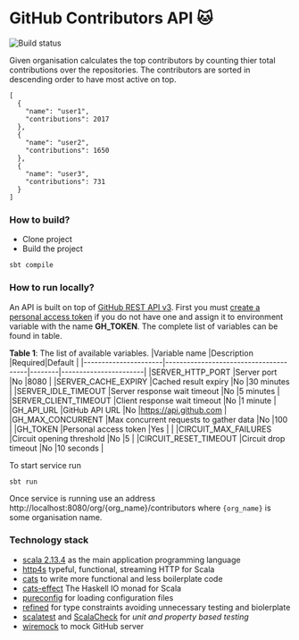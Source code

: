 # GitHub Contributors API 🐱

![Build status](https://github.com/aneksamun/github-contributors-api/actions/workflows/scala.yml/badge.svg)

Given organisation calculates the top contributors by counting thier total contributions over the repositories. The contributors are sorted in descending order to have most active on top.

```
[
  {
    "name": "user1",
    "contributions": 2017
  },
  {
    "name": "user2",
    "contributions": 1650
  },
  {
    "name": "user3",
    "contributions": 731
  }
]
```

### How to build?

- Clone project
- Build the project
```
sbt compile
```
### How to run locally?
An API is built on top of [GitHub REST API v3](https://developer.github.com/v3/). First you must [create a personal access token](https://docs.github.com/en/github/authenticating-to-github/creating-a-personal-access-token) if you do not have one and assign it to environment variable with the name **GH_TOKEN**. The complete list of variables can be found in table.   

**Table 1**: The list of available variables.
|Variable name         |Description                            |Required|Default                |
|----------------------|---------------------------------------|--------|-----------------------|
|SERVER_HTTP_PORT      |Server port                            |No      |8080                   |
|SERVER_CACHE_EXPIRY   |Cached result expiry                   |No      |30 minutes             |
|SERVER_IDLE_TIMEOUT   |Server response wait timeout           |No      |5 minutes              |
|SERVER_CLIENT_TIMEOUT |Client response wait timeout           |No      |1 minute               |
|GH_API_URL            |GitHub API URL                         |No      |https://api.github.com |
|GH_MAX_CONCURRENT     |Max concurrent requests to gather data |No      |100                    |
|GH_TOKEN              |Personal access token                  |Yes     |                       |
|CIRCUIT_MAX_FAILURES  |Circuit opening threshold              |No      |5                      |
|CIRCUIT_RESET_TIMEOUT |Circuit drop timeout                   |No      |10 seconds             |

To start service run
```
sbt run
```
Once service is running use an address http://localhost:8080/org/{org_name}/contributors where `{org_name}` is some organisation name.   

### Technology stack
- [scala 2.13.4](http://www.scala-lang.org/) as the main application programming language
- [http4s](https://http4s.org/) typeful, functional, streaming HTTP for Scala
- [cats](http://typelevel.org/cats/) to write more functional and less boilerplate code
- [cats-effect](https://github.com/typelevel/cats-effect) The Haskell IO monad for Scala
- [pureconfig](https://pureconfig.github.io/) for loading configuration files
- [refined](https://github.com/fthomas/refined) for type constraints avoiding unnecessary testing and biolerplate
- [scalatest](http://www.scalatest.org/) and [ScalaCheck](https://www.scalacheck.org/) for *unit and property based testing*
- [wiremock](http://wiremock.org/) to mock GitHub server
